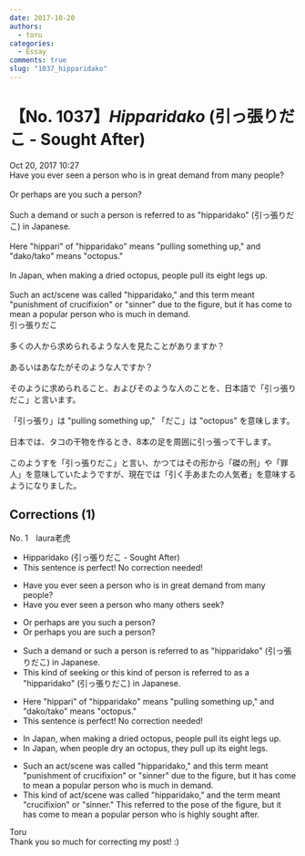 ```yaml
---
date: 2017-10-20
authors:
  - toru
categories:
  - Essay
comments: true
slug: "1037_hipparidako"
---
```


# 【No. 1037】<strong><em>Hipparidako</em></strong> (引っ張りだこ - Sought After)
<div class="date">Oct 20, 2017 10:27</div>
<div id="post"><div id="body_show_ori">
Have you ever seen a person who is in great demand from many people?<br/><br/>Or perhaps are you such a person?<br/><br/>Such a demand or such a person is referred to as "hipparidako" (引っ張りだこ) in Japanese.<br/><br/>Here "hippari" of "hipparidako" means "pulling something up," and "dako/tako" means "octopus."<br/><br/>In Japan, when making a dried octopus, people pull its eight legs up.<br/><br/>Such an act/scene was called "hipparidako," and this term meant "punishment of crucifixion" or "sinner" due to the figure, but it has come to mean a popular person who is much in demand.
</div></div>

<!-- more -->

<div id="post_ja"><div id="body_show_mo">
引っ張りだこ<br/><br/>多くの人から求められるような人を見たことがありますか？<br/><br/>あるいはあなたがそのような人ですか？<br/><br/>そのように求められること、およびそのような人のことを、日本語で「引っ張りだこ」と言います。<br/><br/>「引っ張り」は "pulling something up," 「だこ」は "octopus" を意味します。<br/><br/>日本では、タコの干物を作るとき、8本の足を周囲に引っ張って干します。<br/><br/>このようすを「引っ張りだこ」と言い、かつてはその形から「磔の刑」や「罪人」を意味していたようですが、現在では「引く手あまたの人気者」を意味するようになりました。
</div></div>

## Corrections (1)
<div id="block"><div class="first_name"> No. 1　<span class="just_name">laura老虎</span></div><div id="block2">
<ul class="correction_field">
<li class="incorrect">Hipparidako (引っ張りだこ - Sought After)</li>
<li class="corrected perfect">This sentence is perfect! No correction needed!</li>
</ul>
<ul class="correction_field">
<li class="incorrect">Have you ever seen a person who is in great demand from many people?</li>
<li class="corrected correct">
Have you ever seen a person who many others seek?
</li>
</ul>
<ul class="correction_field">
<li class="incorrect">Or perhaps are you such a person?</li>
<li class="corrected correct">
Or perhaps you are such a person?
</li>
</ul>
<ul class="correction_field">
<li class="incorrect">Such a demand or such a person is referred to as "hipparidako" (引っ張りだこ) in Japanese.</li>
<li class="corrected correct">
This kind of seeking or this kind of person is referred to as a "hipparidako" (引っ張りだこ) in Japanese.
</li>
</ul>
<ul class="correction_field">
<li class="incorrect">Here "hippari" of "hipparidako" means "pulling something up," and "dako/tako" means "octopus."</li>
<li class="corrected perfect">This sentence is perfect! No correction needed!</li>
</ul>
<ul class="correction_field">
<li class="incorrect">In Japan, when making a dried octopus, people pull its eight legs up.</li>
<li class="corrected correct">
In Japan, when people dry an octopus, they pull up its eight legs.
</li>
</ul>
<ul class="correction_field">
<li class="incorrect">Such an act/scene was called "hipparidako," and this term meant "punishment of crucifixion" or "sinner" due to the figure, but it has come to mean a popular person who is much in demand.</li>
<li class="corrected correct">
This kind of act/scene was called "hipparidako," and the term meant "crucifixion" or "sinner." This referred to the pose of the figure, but it has come to mean a popular person who is highly sought after.
</li>
</ul>
</div><div class="name"><span class="just_name">Toru</span><br>
Thank you so much for correcting my post! :)
</div>
</div>
